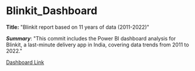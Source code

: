# Blinkit_Dashboard


**Title:** "Blinkit report based on 11 years of data (2011-2022)"

***Summary***: "This commit includes the Power BI dashboard analysis for Blinkit, a last-minute delivery app in India, covering data trends from 2011 to 2022."

[Dashboard Link](https://app.powerbi.com/groups/848bd238-bceb-46bb-a4c2-928de839592c/dashboards/90186f41-9bbc-4cf5-97e6-8daa31f38f33?ctid=b8d090cb-2c0f-4ca4-9a05-4ed78f0f7ef5&pbi_source=linkShare)
